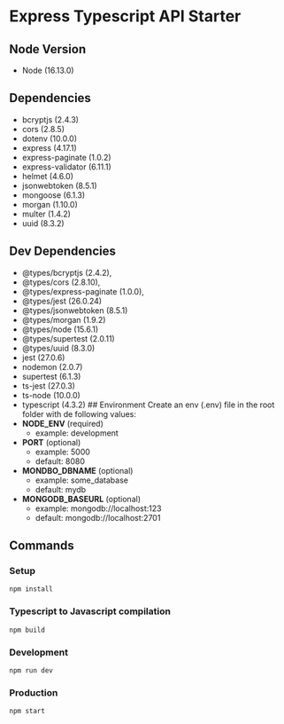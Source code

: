 # Express Typescript API Starter

## Node Version
* Node (16.13.0)
## Dependencies

* bcryptjs (2.4.3)
* cors (2.8.5)
* dotenv (10.0.0)
* express (4.17.1)
* express-paginate (1.0.2)
* express-validator (6.11.1)
* helmet (4.6.0)
* jsonwebtoken (8.5.1)
* mongoose (6.1.3)
* morgan (1.10.0)
* multer (1.4.2)
* uuid (8.3.2)

## Dev Dependencies

* @types/bcryptjs (2.4.2),
* @types/cors (2.8.10),
* @types/express-paginate (1.0.0),
* @types/jest (26.0.24)
* @types/jsonwebtoken (8.5.1)
* @types/morgan (1.9.2)
* @types/node (15.6.1)
* @types/supertest (2.0.11)
* @types/uuid (8.3.0)
* jest (27.0.6)
* nodemon (2.0.7)
* supertest (6.1.3)
* ts-jest (27.0.3)
* ts-node (10.0.0)
* typescript (4.3.2) ## Environment Create an env (.env) file in the root folder with de following values:
* **NODE_ENV** (required)
  * example: development
* **PORT** (optional)
  * example: 5000
  * default: 8080
* **MONDBO_DBNAME** (optional)
  * example: some_database
  * default: mydb
* **MONGODB_BASEURL** (optional)
  * example: mongodb://localhost:123
  * default: mongodb://localhost:2701

## Commands
### Setup

```text
npm install
```

### Typescript to Javascript compilation

```text
npm build
```

### Development

```text
npm run dev
```

### Production

```text
npm start
```
